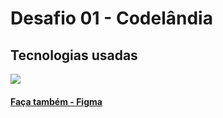 # Desafio 01 - Codelândia

## Tecnologias usadas
<a href="https://skillicons.dev">
    <img src="https://skillicons.dev/icons?i=html,js,css,vscode" />
</a>

#### [Faça também - Figma](https://www.figma.com/file/Yb9IBH56g7T1hdIyZ3BMNO/Desafios---Codel%C3%A2ndia?type=design&node-id=257087-654&mode=design)


